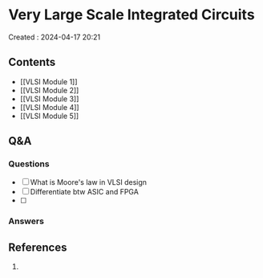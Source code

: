 # Very Large Scale Integrated Circuits
Created : 2024-04-17 20:21


## Contents

- [[VLSI Module 1]]
- [[VLSI Module 2]]
- [[VLSI Module 3]]
- [[VLSI Module 4]]
- [[VLSI Module 5]]

## Q&A
### Questions
- [ ] What is Moore's law in VLSI design 
- [ ] Differentiate btw ASIC and FPGA
- [ ] 
### Answers

## References
1. 